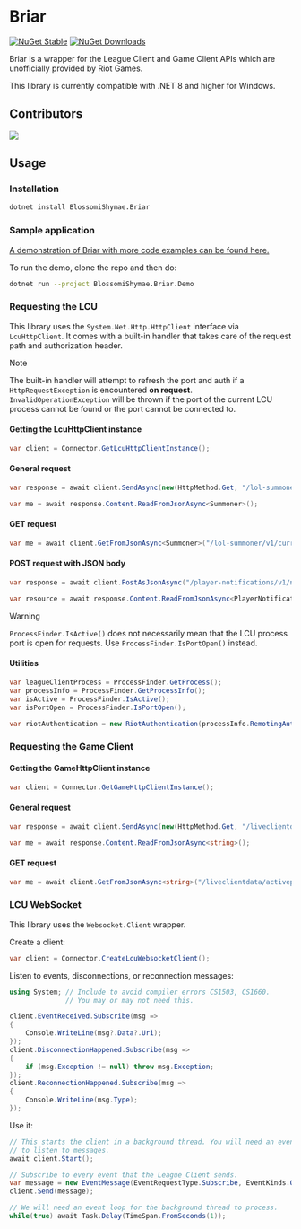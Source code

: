 # Briar

[![NuGet Stable](https://img.shields.io/nuget/v/BlossomiShymae.Briar.svg?style=flat-square&logo=nuget&logoColor=black&labelColor=69ffbe&color=77077a)](https://www.nuget.org/packages/BlossomiShymae.Briar/) [![NuGet Downloads](https://img.shields.io/nuget/dt/BlossomiShymae.Briar?style=flat-square&logoColor=black&labelColor=69ffbe&color=77077a)](https://www.nuget.org/packages/BlossomiShymae.Briar/)

Briar is a wrapper for the League Client and Game Client APIs which are unofficially provided by Riot Games.

This library is currently compatible with .NET 8 and higher for Windows.

## Contributors

<a href="https://github.com/BlossomiShymae/Briar/graphs/contributors">
  <img src="https://contrib.rocks/image?repo=BlossomiShymae/Briar" />
</a>

## Usage

### Installation

```bash
dotnet install BlossomiShymae.Briar
```

### Sample application

[A demonstration of Briar with more code examples can be found here.](https://github.com/BlossomiShymae/Briar/blob/main/BlossomiShymae.Briar.Demo/Program.cs)

To run the demo, clone the repo and then do:
```bash
dotnet run --project BlossomiShymae.Briar.Demo
```

### Requesting the LCU

This library uses the `System.Net.Http.HttpClient` interface via `LcuHttpClient`. It comes with a built-in handler that takes care of the request path and authorization header.

> [!NOTE]
> The built-in handler will attempt to refresh the port and auth if a `HttpRequestException` is encountered **on request**. `InvalidOperationException` will be thrown if the port of the current LCU process cannot be found or the port cannot be connected to.


#### Getting the LcuHttpClient instance

```csharp
var client = Connector.GetLcuHttpClientInstance();
```

#### General request

```csharp
var response = await client.SendAsync(new(HttpMethod.Get, "/lol-summoner/v1/current-summoner"));

var me = await response.Content.ReadFromJsonAsync<Summoner>();
```

#### GET request

```csharp
var me = await client.GetFromJsonAsync<Summoner>("/lol-summoner/v1/current-summoner");
```

#### POST request with JSON body

```csharp
var response = await client.PostAsJsonAsync("/player-notifications/v1/notifications", playerNotificationResource);

var resource = await response.Content.ReadFromJsonAsync<PlayerNotificationResource>();
```

> [!WARNING]
> `ProcessFinder.IsActive()` does not necessarily mean that the LCU process port is open for requests. Use `ProcessFinder.IsPortOpen()` instead.

#### Utilities

```csharp
var leagueClientProcess = ProcessFinder.GetProcess();
var processInfo = ProcessFinder.GetProcessInfo();
var isActive = ProcessFinder.IsActive();
var isPortOpen = ProcessFinder.IsPortOpen();

var riotAuthentication = new RiotAuthentication(processInfo.RemotingAuthToken);
```

### Requesting the Game Client

#### Getting the GameHttpClient instance

```csharp
var client = Connector.GetGameHttpClientInstance();
```

#### General request

```csharp
var response = await client.SendAsync(new(HttpMethod.Get, "/liveclientdata/activeplayername"));

var me = await response.Content.ReadFromJsonAsync<string>();
```

#### GET request

```csharp
var me = await client.GetFromJsonAsync<string>("/liveclientdata/activeplayername");
```

### LCU WebSocket

This library uses the `Websocket.Client` wrapper.

Create a client:

```csharp
var client = Connector.CreateLcuWebsocketClient();
```

Listen to events, disconnections, or reconnection messages:

```csharp
using System; // Include to avoid compiler errors CS1503, CS1660.
              // You may or may not need this.

client.EventReceived.Subscribe(msg =>
{
    Console.WriteLine(msg?.Data?.Uri);
});
client.DisconnectionHappened.Subscribe(msg => 
{
    if (msg.Exception != null) throw msg.Exception;
});
client.ReconnectionHappened.Subscribe(msg =>
{
    Console.WriteLine(msg.Type);
});
```

Use it:

```csharp
// This starts the client in a background thread. You will need an event loop
// to listen to messages.
await client.Start();

// Subscribe to every event that the League Client sends.
var message = new EventMessage(EventRequestType.Subscribe, EventKinds.OnJsonApiEvent);
client.Send(message);

// We will need an event loop for the background thread to process.
while(true) await Task.Delay(TimeSpan.FromSeconds(1));
```